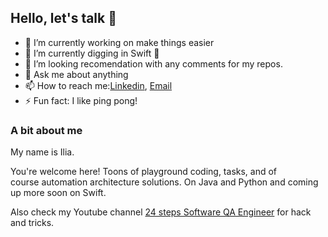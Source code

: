 ## Hello, let's talk 👋



- 🔭 I’m currently working on make things easier
- 🌱 I’m currently digging in Swift 🦅 
- 🤔 I’m looking recomendation with any comments for my repos. 
- 💬 Ask me about anything
- 📫 How to reach me:[Linkedin](https://www.linkedin.com/in/ilia-pavlov-ny34722/), [Email](iliapavlov314@gmail.com)
- ⚡ Fun fact: I like ping pong!


### A bit about me
<p>My name is Ilia.</p> 
<dl>
  You're welcome here! Toons of playground coding, tasks, and of course automation architecture solutions. On Java and Python and coming up more soon on Swift.
</dl>

Also check my Youtube channel [24 steps Software QA Engineer](https://www.youtube.com/channel/UCtTMh7w0ifPUVD1atOfQimQ) 
for hack and tricks. 

